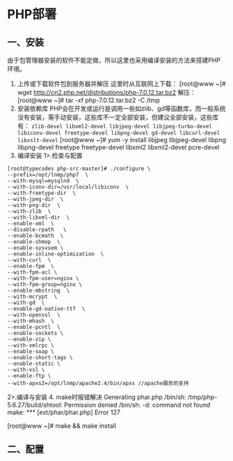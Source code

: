 # PHP部署
## 一、安装
由于包管理器安装的软件不能定做，所以这里也采用编译安装的方法来搭建PHP环境。
1.	上传或下载软件包到服务器并解压
这里时从互联网上下载：
[root@www ~]# wget http://cn2.php.net/distributions/php-7.0.12.tar.bz2
解压：
[root@www ~]# tar -xf php-7.0.12.tar.bz2 -C /tmp
2.	安装依赖库
PHP会在开发或运行是调用一些如zlib、gd等函数库，而一般系统没有安装，需手动安装，这些库不一定全部安装，但建议全部安装，这些库有：
`zlib-devel libxml2-devel libjpeg-devel libjpeg-turbo-devel libiconv-devel freetype-devel libpng-devel gd-devel libcurl-devel libxslt-devel`
[root@www ~]# yum -y install libjpeg libjpeg-devel libpng libpng-devel freetype freetype-devel libxml2 libxml2-devel pcre-devel
3.	编译安装
1>.检查与配置
```
[root@typecodes php-src-master]# ./configure \
--prefix=/opt/lnmp/php7  \
--with-mysql=mysqlnd  \
--with-iconv-dir=/usr/local/libiconv  \
--with-freetype-dir  \
--with-jpeg-dir  \
--with-png-dir  \
--with-zlib  \
--with-libxml-dir  \
--enable-xml  \
--disable-rpath   \
--enable-bcmath  \
--enable-shmop  \
--enable-sysvsem \
--enable-inline-optimization  \
--with-curl  \
--enable-fpm  \
--with-fpm-acl \
--with-fpm-user=nginx \
--with-fpm-group=nginx \
--enable-mbstring  \
--with-mcrypt  \
--with-gd  \
--enable-gd-native-ttf  \
--with-openssl  \
--with-mhash  \
--enable-pcntl  \
--enable-sockets \
--enable-zip \
--with-xmlrpc \
--enable-soap \
--enable-short-tags \
--enable-static \
--with-xsl \
--enable-ftp \
--with-apxs2=/opt/lnmp/apache2.4/bin/apxs //apache服务的支持
```
2>.编译与安装
4. make时报错解决
Generating phar.php
/bin/sh: /tmp/php-5.6.27/build/shtool: Permission denied
/bin/sh: -d: command not found
make: *** [ext/phar/phar.php] Error 127

[root@www ~]# make && make install
## 二、配置

